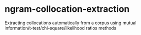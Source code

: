 # ngram-collocation-extraction
Extracting collocations automatically from a corpus using mutual information/t-test/chi-square/likelihood ratios methods
